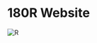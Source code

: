 # 180R Website

![R](https://user-images.githubusercontent.com/74850466/133297896-0bb1043e-0000-4d7c-a852-b269bc560003.png)

